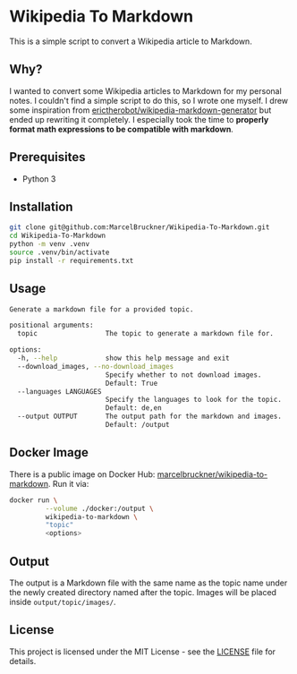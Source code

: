 # Wikipedia To Markdown

This is a simple script to convert a Wikipedia article to Markdown.

## Why?

I wanted to convert some Wikipedia articles to Markdown for my personal notes. I couldn't find a simple script to do this, so I wrote one myself. 
I drew some inspiration from [erictherobot/wikipedia-markdown-generator](https://github.com/erictherobot/wikipedia-markdown-generator) but ended up rewriting it completely. 
I especially took the time to **properly format math expressions to be compatible with markdown**.

## Prerequisites

- Python 3

## Installation

```bash
git clone git@github.com:MarcelBruckner/Wikipedia-To-Markdown.git
cd Wikipedia-To-Markdown
python -m venv .venv
source .venv/bin/activate
pip install -r requirements.txt
```

## Usage

```bash
Generate a markdown file for a provided topic.

positional arguments:
  topic                 The topic to generate a markdown file for.

options:
  -h, --help            show this help message and exit
  --download_images, --no-download_images
                        Specify whether to not download images.
                        Default: True
  --languages LANGUAGES
                        Specify the languages to look for the topic.
                        Default: de,en
  --output OUTPUT       The output path for the markdown and images.
                        Default: /output
```

## Docker Image

There is a public image on Docker Hub: [marcelbruckner/wikipedia-to-markdown](https://hub.docker.com/repository/docker/marcelbruckner/wikipedia-to-markdown). Run it via:

```bash
docker run \
         --volume ./docker:/output \  
         wikipedia-to-markdown \
         "topic"
         <options>
```

## Output

The output is a Markdown file with the same name as the topic name under the newly created directory named after the topic. Images will be placed inside `output/topic/images/`.

## License

This project is licensed under the MIT License - see the [LICENSE](LICENSE) file for details.
